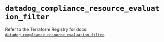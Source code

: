 # `datadog_compliance_resource_evaluation_filter`

Refer to the Terraform Registry for docs: [`datadog_compliance_resource_evaluation_filter`](https://registry.terraform.io/providers/datadog/datadog/3.77.0/docs/resources/compliance_resource_evaluation_filter).
